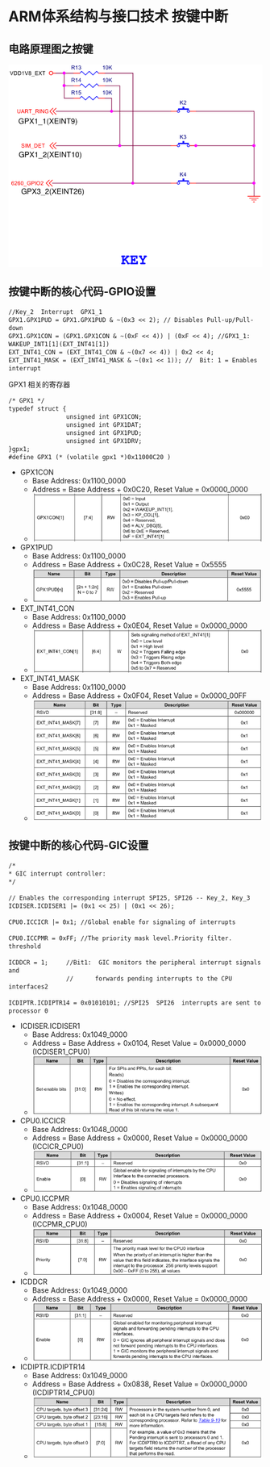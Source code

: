 # ARM体系结构与接口技术 按键中断

## 电路原理图之按键   
![电路原理图之按键](resource/images/schematic-key.png)

## 按键中断的核心代码-GPIO设置 
```
//Key_2  Interrupt  GPX1_1
GPX1.GPX1PUD = GPX1.GPX1PUD & ~(0x3 << 2); // Disables Pull-up/Pull-down
GPX1.GPX1CON = (GPX1.GPX1CON & ~(0xF << 4)) | (0xF << 4); //GPX1_1: WAKEUP_INT1[1](EXT_INT41[1])
EXT_INT41_CON = (EXT_INT41_CON & ~(0x7 << 4)) | 0x2 << 4;
EXT_INT41_MASK = (EXT_INT41_MASK & ~(0x1 << 1)); //  Bit: 1 = Enables interrupt
```

GPX1 相关的寄存器
```
/* GPX1 */
typedef struct {
				unsigned int GPX1CON;
				unsigned int GPX1DAT;
				unsigned int GPX1PUD;
				unsigned int GPX1DRV;
}gpx1;
#define GPX1 (* (volatile gpx1 *)0x11000C20 )
```

* GPX1CON
	* Base Address: 0x1100_0000
	* Address = Base Address + 0x0C20, Reset Value = 0x0000_0000
	* ![GPX1CON1](resource/images/GPX1CON1.png)
* GPX1PUD
	* Base Address: 0x1100_0000
	* Address = Base Address + 0x0C28, Reset Value = 0x5555
	* ![GPX1PUD](resource/images/GPX1PUD.png)
* EXT_INT41_CON
	* Base Address: 0x1100_0000
	* Address = Base Address + 0x0E04, Reset Value = 0x0000_0000
	* ![EXT_INT41_CON](resource/images/EXT_INT41_CON1.png)
* EXT_INT41_MASK
	* Base Address: 0x1100_0000
	* Address = Base Address + 0x0F04, Reset Value = 0x0000_00FF
	* ![EXT_INT41_MASK](resource/images/EXT_INT41_MASK.png)

## 按键中断的核心代码-GIC设置
```
/*
* GIC interrupt controller:
*/

// Enables the corresponding interrupt SPI25, SPI26 -- Key_2, Key_3
ICDISER.ICDISER1 |= (0x1 << 25) | (0x1 << 26);

CPU0.ICCICR |= 0x1; //Global enable for signaling of interrupts

CPU0.ICCPMR = 0xFF; //The priority mask level.Priority filter. threshold

ICDDCR = 1; 	//Bit1:  GIC monitors the peripheral interrupt signals and
				//		forwards pending interrupts to the CPU interfaces2

ICDIPTR.ICDIPTR14 = 0x01010101;	//SPI25  SPI26  interrupts are sent to processor 0
```

* ICDISER.ICDISER1
	* Base Address: 0x1049_0000
	* Address = Base Address + 0x0104, Reset Value = 0x0000_0000 (ICDISER1_CPU0)
	* ![ICDISER1](resource/images/ICDISER1.png)
* CPU0.ICCICR
	* Base Address: 0x1048_0000
	* Address = Base Address + 0x0000, Reset Value = 0x0000_0000 (ICCICR_CPU0)
	* ![ICCICR](resource/images/ICCICR.png)
* CPU0.ICCPMR
	* Base Address: 0x1048_0000
	* Address = Base Address + 0x0004, Reset Value = 0x0000_0000 (ICCPMR_CPU0)
	* ![ICCPMR](resource/images/ICCPMR.png)
* ICDDCR
	* Base Address: 0x1049_0000
	* Address = Base Address + 0x0000, Reset Value = 0x0000_0000
	* ![ICDDCR](resource/images/ICDDCR.png)
* ICDIPTR.ICDIPTR14
	* Base Address: 0x1049_0000
	* Address = Base Address + 0x0838, Reset Value = 0x0000_0000 (ICDIPTR14_CPU0)
	* ![ICDIPTR14](resource/images/ICDIPTR14.png)